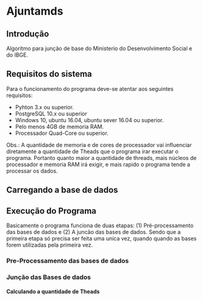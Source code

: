 # Ajuntamds
## Introdução
Algoritmo para junção de base do Ministerio do Desenvolvimento Social e do IBGE.

## Requisitos do sistema

Para o funcionamento do programa deve-se atentar aos seguintes requisitos:

 - Pyhton 3.x ou superior.
 - PostgreSQL 10.x ou superior
 - Windows 10, ubuntu 16.04, ubuntu sever 16.04 ou superior.
 - Pelo menos 4GB de memoria RAM.
 - Processador Quad-Core ou superior.
 
 Obs.: A quantidade de memoria e de cores de processador vai influenciar diretamente a quantidade de Theads que o programa irar executar o programa. Portanto quanto maior a quantidade de threads, mais núcleos de processador e memoria RAM irá exigir, e mais rapido o programa tende a processar os dados.

## Carregando a base de dados

## Execução do Programa

Basicamente o programa funciona de duas etapas: (1) Pré-processamento das bases de dados e (2) A juncão das bases de dados. Sendo que a primeira etapa só precisa ser feita uma unica vez, quando quando as bases forem utilizadas pela primeira vez.

### Pre-Processamento das bases de dados

### Junção das Bases de dados

#### Calculando a quantidade de Theads
